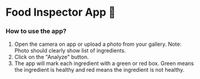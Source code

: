 # Food Inspector App 🥫

### How to use the app?
1. Open the camera on app or upload a photo from your gallery. Note: Photo should clearly show list of ingredients.
2. Click on the "Analyze" button.
3. The app will mark each ingredient with a green or red box. Green means the ingredient is healthy and red means the ingredient is not healthy.
